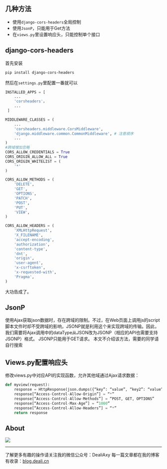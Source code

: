 ## 几种方法
- 使用`django-cors-headers`全局控制
- 使用`JsonP`，只能用于Get方法
-  在`views.py`里设置响应头，只能控制单个接口

## django-cors-headers
首先安装
```bash
pip install django-cors-headers
```
然后在`settings.py`里配置一番就可以
```python
INSTALLED_APPS = [
    ...
    'corsheaders'，
    ...
 ] 

MIDDLEWARE_CLASSES = (
    ...
    'corsheaders.middleware.CorsMiddleware',
    'django.middleware.common.CommonMiddleware', # 注意顺序
    ...
)
#跨域增加忽略
CORS_ALLOW_CREDENTIALS = True
CORS_ORIGIN_ALLOW_ALL = True
CORS_ORIGIN_WHITELIST = (
    '*'
)

CORS_ALLOW_METHODS = (
    'DELETE',
    'GET',
    'OPTIONS',
    'PATCH',
    'POST',
    'PUT',
    'VIEW',
)

CORS_ALLOW_HEADERS = (
    'XMLHttpRequest',
    'X_FILENAME',
    'accept-encoding',
    'authorization',
    'content-type',
    'dnt',
    'origin',
    'user-agent',
    'x-csrftoken',
    'x-requested-with',
    'Pragma',
)
```
大功告成了。


## JsonP
使用Ajax获取json数据时，存在跨域的限制。不过，在Web页面上调用js的script脚本文件时却不受跨域的影响，JSONP就是利用这个来实现跨域的传输。因此，我们需要将Ajax调用中的dataType从JSON改为JSONP（相应的API也需要支持JSONP）格式。 
JSONP只能用于GET请求。
本文不介绍该方法，需要的同学请自行搜索


## Views.py配置响应头
修改views.py中对应API的实现函数，允许其他域通过Ajax请求数据： 
```python
def myview(request): 
    response = HttpResponse(json.dumps({“key”: “value”, “key2”: “value”})) 
    response[“Access-Control-Allow-Origin”] = “*”   
    response[“Access-Control-Allow-Methods”] = “POST, GET, OPTIONS” 
    response[“Access-Control-Max-Age”] = “1000” 
    response[“Access-Control-Allow-Headers”] = “*” 
    return response
```

## About
![](https://upload-images.jianshu.io/upload_images/8869373-901590e019f6f85b.png?imageMogr2/auto-orient/strip%7CimageView2/2/w/1240)

---------------
了解更多有趣的操作请关注我的微信公众号：DealiAxy
每一篇文章都在我的博客有收录：[blog.deali.cn](http://blog.deali.cn)
